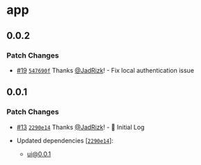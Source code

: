# app

## 0.0.2

### Patch Changes

- [#19](https://github.com/JadRizk/turborepo-launchpad/pull/19)
  [`547690f`](https://github.com/JadRizk/turborepo-launchpad/commit/547690f3ad58252028fc8129c20a75f2d197f388)
  Thanks [@JadRizk](https://github.com/JadRizk)! - Fix local authentication
  issue

## 0.0.1

### Patch Changes

- [#13](https://github.com/JadRizk/miniature-launchpad/pull/13)
  [`2290e14`](https://github.com/JadRizk/miniature-launchpad/commit/2290e14ede8fbaa169a61282934da798064c0bfe)
  Thanks [@JadRizk](https://github.com/JadRizk)! - 🚀 Initial Log

- Updated dependencies
  [[`2290e14`](https://github.com/JadRizk/miniature-launchpad/commit/2290e14ede8fbaa169a61282934da798064c0bfe)]:
  - ui@0.0.1

